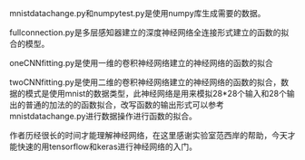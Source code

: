 mnistdatachange.py和numpytest.py是使用numpy库生成需要的数据。

fullconnection.py是多层感知器建立的深度神经网络全连接形式建立的函数的拟合的模型。

oneCNNfitting.py是使用一维的卷积神经网络建立的神经网络的函数的拟合

twoCNNfitting.py是使用二维的卷积神经网络建立的神经网络的函数的拟合，数据的模式是使用mnist的数据类型，此神经网络是用来模拟28*28个输入和28个输出的普通的加法的的函数拟合，改写函数的输出形式可以参考mnistdatachange.py进行数据操作进行函数的拟合。

作者历经很长的时间才能理解神经网络，在这里感谢实验室范西岸的帮助，今天才能快速的用tensorflow和keras进行神经网络的入门。
